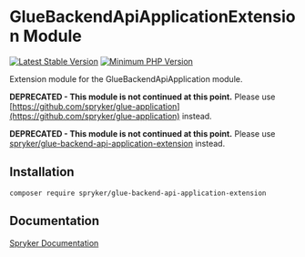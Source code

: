 # GlueBackendApiApplicationExtension Module
[![Latest Stable Version](https://poser.pugx.org/spryker/glue-backend-api-application-extension/v/stable.svg)](https://packagist.org/packages/spryker/glue-backend-api-application-extension)
[![Minimum PHP Version](https://img.shields.io/badge/php-%3E%3D%207.4-8892BF.svg)](https://php.net/)

Extension module for the GlueBackendApiApplication module.

**DEPRECATED - This module is not continued at this point.**
Please use [https://github.com/spryker/glue-application](https://github.com/spryker/glue-application) instead.

**DEPRECATED - This module is not continued at this point.**
Please use [spryker/glue-backend-api-application-extension](https://github.com/spryker/glue-backend-api-application-extension) instead.

## Installation

```
composer require spryker/glue-backend-api-application-extension
```

## Documentation

[Spryker Documentation](https://docs.spryker.com)
